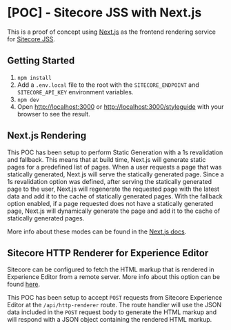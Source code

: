 # [POC] - Sitecore JSS with Next.js
This is a proof of concept using [Next.js](https://nextjs.org/) as the frontend rendering service for [Sitecore JSS](https://jss.sitecore.com/).

## Getting Started

1. ```npm install```
2. Add a ```.env.local``` file to the root with the ```SITECORE_ENDPOINT```  and ```SITECORE_API_KEY``` environment variables.
3. ```npm dev```
4. Open [http://localhost:3000](http://localhost:3000) or [http://localhost:3000/styleguide](http://localhost:3000/styleguide) with your browser to see the result.

## Next.js Rendering

This POC has been setup to perform Static Generation with a 1s revalidation and fallback. This means that at build time, Next.js will generate static pages for a predefined list of pages. When a user requests a page that was statically generated, Next.js will serve the statically generated page. Since a 1s revalidation option was defined, after serving the statically generated page to the user, Next.js will regenerate the requested page with the latest data and add it to the cache of statically generated pages. With the fallback option enabled, if a page requested does not have a statically generated page, Next.js will dynamically generate the page and add it to the cache of statically generated pages.

More info about these modes can be found in the [Next.js docs](https://nextjs.org/docs/basic-features/data-fetching).

## Sitecore HTTP Renderer for Experience Editor

Sitecore can be configured to fetch the HTML markup that is rendered in Experience Editor from a remote server. More info about this option can be found [here](https://jss.sitecore.com/docs/fundamentals/services/view-engine#http-rendering-engine).

This POC has been setup to accept ```POST``` requests from Sitecore Experience Editor at the ```/api/http-renderer``` route. The route handler will use the JSON data included in the ```POST``` request body to generate the HTML markup and will respond with a JSON object containing the rendered HTML markup.